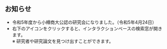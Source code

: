 ## お知らせ

- 令和5年度から小樽商大公認の研究会になりました。（令和5年4月24日）
- 右下のアイコンをクリックすると、インタラクションベースの検索窓が開きます。  
  ※ 研究者や研究論文を見つけ出すことができます。

<link rel="stylesheet" href="https://www.gstatic.com/dialogflow-console/fast/df-messenger/prod/v1/themes/df-messenger-default.css">
<script src="https://www.gstatic.com/dialogflow-console/fast/df-messenger/prod/v1/df-messenger.js"></script>
<df-messenger
  project-id="rosy-stronghold-420605"
  agent-id="8f2cc65e-b59c-411a-a180-32a52974b105"
  language-code="ja"
  max-query-length="-1">
  <df-messenger-chat-bubble
   chat-title="">
  </df-messenger-chat-bubble>
</df-messenger>
<style>
  df-messenger {
    z-index: 999;
    position: fixed;
    --df-messenger-font-color: #000;
    --df-messenger-font-family: Google Sans;
    --df-messenger-chat-background: #f3f6fc;
    --df-messenger-message-user-background: #d3e3fd;
    --df-messenger-message-bot-background: #fff;
    bottom: 16px;
    right: 16px;
  }
</style>
